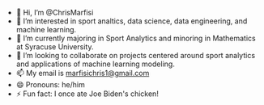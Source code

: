 - 👋 Hi, I’m @ChrisMarfisi
- 👀 I’m interested in sport analtics, data science, data engineering, and machine learning.
- 🌱 I’m currently majoring in Sport Analytics and minoring in Mathematics at Syracuse University.
- 💞️ I’m looking to collaborate on projects centered around sport analytics and applications of machine learning modeling. 
- 📫 My email is marfisichris1@gmail.com  
- 😄 Pronouns: he/him
- ⚡ Fun fact: I once ate Joe Biden's chicken!

<!---
ChrisMarfisi/ChrisMarfisi is a ✨ special ✨ repository because its `README.md` (this file) appears on your GitHub profile.
You can click the Preview link to take a look at your changes.
--->
